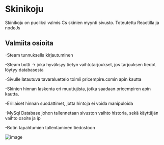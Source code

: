 # Skinikoju
Skinikoju on puoliksi valmis Cs skinien myynti sivusto.
Toteutettu Reactilla ja nodeJs

Valmiita osioita
------------------

-Steam tunnuksella kirjautuminen

-Steam botti -> joka hyväksyy tietyn vaihtotarjoukset, jos tarjouksen tiedot löytyy databasesta

-Sivulle latautuva tavaraluettelo toimii pricempire.comin apin kautta

-Skinien hinnan laskenta eri muuttujista, jotka saadaan pricempiren apin kautta.

-Erillaiset hinnan suodattimet, jotta hintoja ei voida manipuloida

-MySql Database johon tallennetaan sivuston vaihto historia, sekä käyttäjän vaihto osoite ja ip

-Botin tapahtumien tallentaminen tiedostoon


![image](https://github.com/saku321/Skinikoju/assets/38668881/dd069469-ef92-4811-aae4-19d3a8805b0c)



